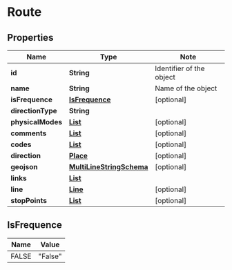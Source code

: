 # Route

## Properties

Name | Type | Note
---- | ---- | ----
**id** | **String** | Identifier of the object 
**name** | **String** | Name of the object 
**isFrequence** | [**IsFrequence**](#IsFrequence) | [optional] 
**directionType** | **String** | 
**physicalModes** | [**List<PhysicalMode>**](PhysicalMode.md) | [optional] 
**comments** | [**List<Comment>**](Comment.md) | [optional] 
**codes** | [**List<Code>**](Code.md) | [optional] 
**direction** | [**Place**](Place.md) | [optional] 
**geojson** | [**MultiLineStringSchema**](MultiLineStringSchema.md) | [optional] 
**links** | [**List<LinkSchema>**](LinkSchema.md) | 
**line** | [**Line**](Line.md) | [optional] 
**stopPoints** | [**List<StopPoint>**](StopPoint.md) | [optional] 

## IsFrequence

Name | Value
---- | -----
FALSE | "False"

